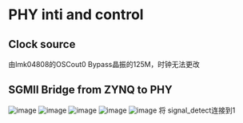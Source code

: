 # PHY inti and control
## Clock source
由lmk04808的OSCout0 Bypass晶振的125M，时钟无法更改
## SGMII Bridge from ZYNQ to PHY
![image](https://user-images.githubusercontent.com/52576519/152683082-84355eeb-f462-47a0-8b92-457b7d20bfc3.png)
![image](https://user-images.githubusercontent.com/52576519/152683094-a080bf02-9b07-4375-adab-6e9b29c1f41c.png)
![image](https://user-images.githubusercontent.com/52576519/152683101-9a0f6ff4-8449-4ed1-a161-1c641ea874c3.png)
![image](https://user-images.githubusercontent.com/52576519/152683106-f66fb94c-0b3d-41ba-92cd-48bfaa84f23d.png)
![image](https://user-images.githubusercontent.com/52576519/152683126-0dbed384-0652-4a19-9e94-5b1a17b70954.png)
将 signal_detect连接到1
